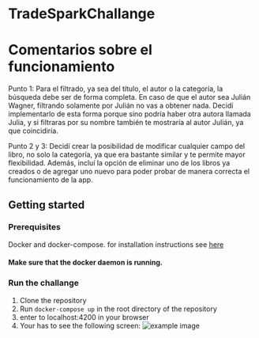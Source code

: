 # TradeSparkChallange

# Comentarios sobre el funcionamiento

Punto 1: Para el filtrado, ya sea del título, el autor o la categoría, la búsqueda debe ser de forma completa. En caso de que el autor sea Julián Wagner, filtrando solamente por Julián no vas a obtener nada. Decidí implementarlo de esta forma porque sino podría haber otra autora llamada Julia, y si filtraras por su nombre también te mostraría al autor Julián, ya que coincidiría.

Punto 2 y 3: Decidí crear la posibilidad de modificar cualquier campo del libro, no solo la categoría, ya que era bastante similar y te permite mayor flexibilidad. Además, incluí la opción de eliminar uno de los libros ya creados o de agregar uno nuevo para poder probar de manera correcta el funcionamiento de la app.



## Getting started

### Prerequisites
Docker and docker-compose. for installation instructions see [here](https://docs.docker.com/install/)

#### Make sure that the docker daemon is running.


### Run the challange
1. Clone the repository
2. Run `docker-compose up` in the root directory of the repository
3. enter to localhost:4200 in your browser
4. Your has to see the following screen:
![example image](images/main_screen.png)

